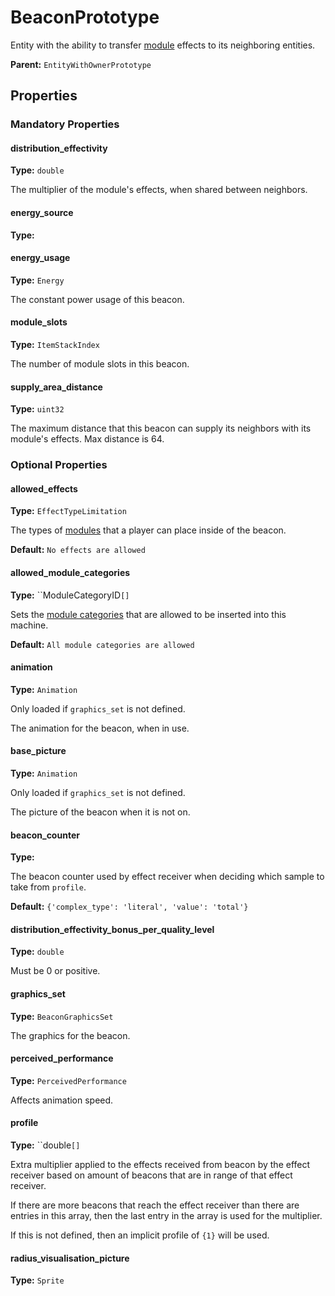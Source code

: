 # BeaconPrototype

Entity with the ability to transfer [module](prototype:ModulePrototype) effects to its neighboring entities.

**Parent:** `EntityWithOwnerPrototype`

## Properties

### Mandatory Properties

#### distribution_effectivity

**Type:** `double`

The multiplier of the module's effects, when shared between neighbors.

#### energy_source

**Type:** 



#### energy_usage

**Type:** `Energy`

The constant power usage of this beacon.

#### module_slots

**Type:** `ItemStackIndex`

The number of module slots in this beacon.

#### supply_area_distance

**Type:** `uint32`

The maximum distance that this beacon can supply its neighbors with its module's effects. Max distance is 64.

### Optional Properties

#### allowed_effects

**Type:** `EffectTypeLimitation`

The types of [modules](prototype:ModulePrototype) that a player can place inside of the beacon.

**Default:** `No effects are allowed`

#### allowed_module_categories

**Type:** ``ModuleCategoryID`[]`

Sets the [module categories](prototype:ModuleCategory) that are allowed to be inserted into this machine.

**Default:** `All module categories are allowed`

#### animation

**Type:** `Animation`

Only loaded if `graphics_set` is not defined.

The animation for the beacon, when in use.

#### base_picture

**Type:** `Animation`

Only loaded if `graphics_set` is not defined.

The picture of the beacon when it is not on.

#### beacon_counter

**Type:** 

The beacon counter used by effect receiver when deciding which sample to take from `profile`.

**Default:** `{'complex_type': 'literal', 'value': 'total'}`

#### distribution_effectivity_bonus_per_quality_level

**Type:** `double`

Must be 0 or positive.

#### graphics_set

**Type:** `BeaconGraphicsSet`

The graphics for the beacon.

#### perceived_performance

**Type:** `PerceivedPerformance`

Affects animation speed.

#### profile

**Type:** ``double`[]`

Extra multiplier applied to the effects received from beacon by the effect receiver based on amount of beacons that are in range of that effect receiver.

If there are more beacons that reach the effect receiver than there are entries in this array, then the last entry in the array is used for the multiplier.

If this is not defined, then an implicit profile of `{1}` will be used.

#### radius_visualisation_picture

**Type:** `Sprite`



